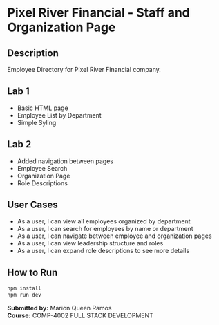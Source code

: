 # Pixel River Financial - Staff and Organization Page

## Description

Employee Directory for Pixel River Financial company.

## Lab 1

- Basic HTML page
- Employee List by Department
- Simple Syling

## Lab 2

- Added navigation between pages
- Employee Search
- Organization Page
- Role Descriptions

## User Cases

- As a user, I can view all employees organized by department
- As a user, I can search for employees by name or department  
- As a user, I can navigate between employee and organization pages
- As a user, I can view leadership structure and roles
- As a user, I can expand role descriptions to see more details

## How to Run

```bash
npm install
npm run dev
```


**Submitted by:** Marion Queen Ramos  
**Course:** COMP-4002 FULL STACK DEVELOPMENT  
